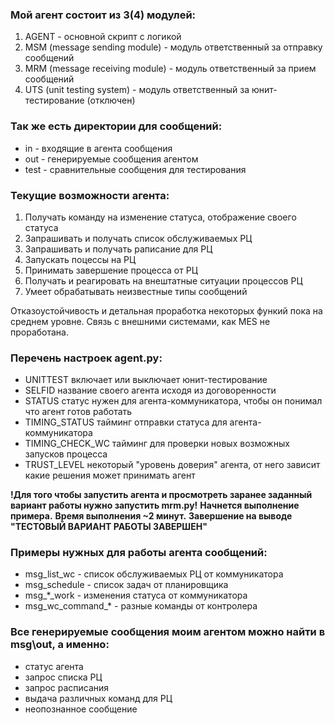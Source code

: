 ### Мой агент состоит из 3(4) модулей:
  1.  AGENT - основной скрипт с логикой
  2.  MSM (message sending module) - модуль ответственный за отправку сообщений
  3.  MRM (message receiving module) - модуль ответственный за прием сообщений
  4.  UTS (unit testing system) - модуль ответственный за юнит-тестирование (отключен)

### Так же есть директории для сообщений:
  *  in - входящие в агента сообщения
  *  out - генерируемые сообщения агентом
  *  test - сравнительные сообщения для тестирования

### Текущие возможности агента:
  1.  Получать команду на изменение статуса, отображение своего статуса
  2.  Запрашивать и получать список обслуживаемых РЦ
  3.  Запрашивать и получать раписание для РЦ
  4.  Запускать поцессы на РЦ
  5.  Принимать завершение процесса от РЦ
  6.  Получать и реагировать на внештатные ситуации процессов РЦ
  7.  Умеет обрабатывать неизвестные типы сообщений
 
Отказоустойчивость и детальная проработка некоторых функий пока на среднем уровне.
Связь с внешними системами, как MES не проработана.

### Перечень настроек agent.py:
* UNITTEST включает или выключает юнит-тестирование
* SELFID название своего агента исходя из договоренности
* STATUS статус нужен для агента-коммуникатора, чтобы он понимал что агент готов работать
* TIMING_STATUS тайминг отправки статуса для агента-коммуникатора
* TIMING_CHECK_WC тайминг для проверки новых возможных запусков процесса
* TRUST_LEVEL некоторый "уровень доверия" агента, от него зависит какие решения может принимать агент

**!Для того чтобы запустить агента и просмотреть заранее заданный вариант работы нужно запустить mrm.py!**
**Начнется выполнение примера.**
**Время выполнения ~2 минут.**
**Завершение на выводе "ТЕСТОВЫЙ ВАРИАНТ РАБОТЫ ЗАВЕРШЕН"**

### Примеры нужных для работы агента сообщений:
* msg_list_wc - список обслуживаемых РЦ от коммуникатора
* msg_schedule - список задач от планировщика
* msg_*_work - изменения статуса от коммуникатора
* msg_wc_command_* - разные команды от контролера

### Все генерируемые сообщения моим агентом можно найти в msg\out, а именно:
* статус агента
* запрос списка РЦ
* запрос расписания
* выдача различных команд для РЦ
* неопознанное сообщение
